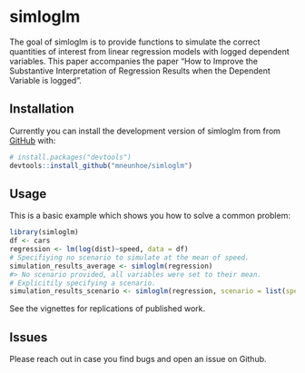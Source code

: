 
<!-- README.md is generated from README.Rmd. Please edit that file -->

# simloglm

<!-- badges: start -->
<!-- badges: end -->

The goal of simloglm is to provide functions to simulate the correct
quantities of interest from linear regression models with logged
dependent variables. This paper accompanies the paper “How to Improve
the Substantive Interpretation of Regression Results when the Dependent
Variable is logged”.

## Installation

Currently you can install the development version of simloglm from from
[GitHub](https://github.com/) with:

``` r
# install.packages("devtools")
devtools::install_github("mneunhoe/simloglm")
```

## Usage

This is a basic example which shows you how to solve a common problem:

``` r
library(simloglm)
df <- cars
regression <- lm(log(dist)~speed, data = df)
# Specifiying no scenario to simulate at the mean of speed.
simulation_results_average <- simloglm(regression)
#> No scenario provided, all variables were set to their mean.
# Explicitily specifying a scenario.
simulation_results_scenario <- simloglm(regression, scenario = list(speed = c(5, 10, 20)))
```

See the vignettes for replications of published work.

## Issues

Please reach out in case you find bugs and open an issue on Github.
